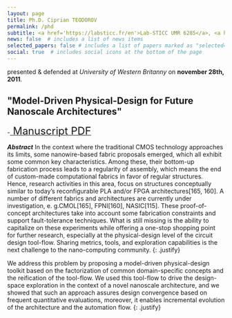 ```yaml
---
layout: page
title: Ph.D. Ciprian TEODOROV
permalink: /phd
subtitle: <a href='https://labsticc.fr/en'>Lab-STICC UMR 6285</a>, <a href='https://www.ensta-bretagne.fr/en'>ENSTA Bretagne</a>.
news: false  # includes a list of news items
selected_papers: false # includes a list of papers marked as "selected={true}"
social: true  # includes social icons at the bottom of the page
---
```


presented & defended at *University of Western Britanny* on **november 28th, 2011**.

## "Model-Driven Physical-Design for Future Nanoscale Architectures"

-[<font size=5> Manuscript PDF</font>](http://mocs-artefacts.ensta-bretagne.fr/papers/PhD/PhD_Teodorov.pdf)

***Abstract*** In the context where the traditional CMOS technology approaches its limits, some nanowire-based fabric proposals emerged, which all exhibit some common key characteristics. Among these, their bottom-up fabrication process leads to a regularity of assembly, which means the end of custom-made computational fabrics in favor of regular structures. Hence, research activities in this area, focus on structures conceptually similar to today’s reconfigurable PLA and/or FPGA architectures[165, 160]. A number of different fabrics and architectures are currently under investigation, e. g.CMOL[165], FPNI[160], NASIC[115]. These proof-of-concept architectures take into account some fabrication constraints and support fault-tolerance techniques. What is still missing is the ability to capitalize on these experiments while offering a one-stop shopping point for further research, especially at the physical-design level of the circuit design tool-flow. Sharing metrics, tools, and exploration capabilities is the next challenge to the nano-computing community.
{: .justify}

We address this problem by proposing a model-driven physical-design toolkit based on the factorization of common domain-specific concepts and the reification of the tool-flow. We used this tool-flow to drive the design-space exploration in the context of a novel nanoscale architecture, and we showed that such an approach assures design convergence based on frequent quantitative evaluations, moreover, it enables incremental evolution of the architecture and the automation flow.
{: .justify}

